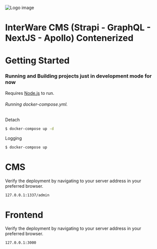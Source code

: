 ![Logo image](./client/assets/img/IWLogo.png)

# InterWare CMS (Strapi - GraphQL - NextJS - Apollo) Contenerized

# Getting Started

### Running and Building projects just in development mode for now

Requires [Node.js](https://nodejs.org/) to run.

###### Running docker-compose.yml.

Detach

```sh
$ docker-compose up -d
```

Logging

```sh
$ docker-compose up
```

# CMS

Verify the deployment by navigating to your server address in your preferred browser.

```sh
127.0.0.1:1337/admin
```

# Frontend

Verify the deployment by navigating to your server address in your preferred browser.

```sh
127.0.0.1:3000
```
